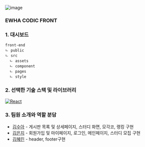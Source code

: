 ![image](https://user-images.githubusercontent.com/78336351/126066698-59b535c7-78cd-431e-b302-1011bf0dd5cb.png)

### EWHA CODIC FRONT

### 1. 대시보드

```
front-end
ㄴ public
ㄴ src
  ㄴ assets
  ㄴ component
  ㄴ pages
  ㄴ style
```

### 2. 선택한 기술 스택 및 라이브러리

[![React](https://img.shields.io/badge/React-61DAFB?style=round-square&logo=React&logoColor=black)](https://ko.reactjs.org/)

### 3. 팀원 소개와 역할 분담

- [김수아](https://github.com/sua-kim) - 게시판 목록 및 상세페이지, 스터디 화면, 모각코, 랭킹 구현
- [김은지](https://github.com/KSilverJi) - 회원가입 및 마이페이지, 로그인, 메인페이지, 스터디 모집 구현
- [김혜린](https://github.com/graygra16) - header, footer구현

